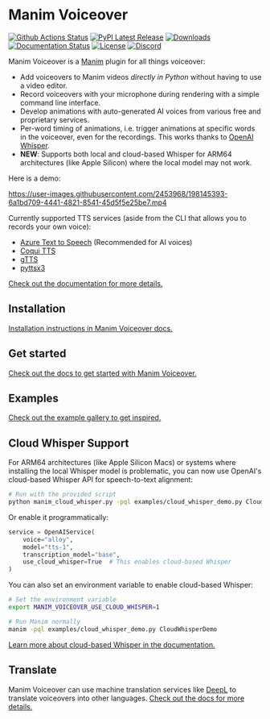 # Manim Voiceover

<p>
    <a href="https://github.com/ManimCommunity/manim-voiceover/workflows/Build/badge.svg"><img src="https://github.com/ManimCommunity/manim-voiceover/workflows/Build/badge.svg" alt="Github Actions Status"></a>
    <a href="https://pypi.org/project/manim_voiceover/"><img src="https://img.shields.io/pypi/v/manim_voiceover.svg?style=flat&logo=pypi" alt="PyPI Latest Release"></a>
    <a href="https://pepy.tech/project/manim_voiceover"><img src="https://pepy.tech/badge/manim_voiceover/month?" alt="Downloads"> </a>
    <a href="https://voiceover.manim.community/en/latest"><img src="https://readthedocs.org/projects/manim_voiceover/badge/?version=latest" alt="Documentation Status"></a>
    <a href="https://github.com/ManimCommunity/manim-voiceover/blob/main/LICENSE"><img src="https://img.shields.io/github/license/ManimCommunity/manim-voiceover.svg?color=blue" alt="License"></a>
    <a href="https://manim.community/discord"><img src="https://dcbadge.vercel.app/api/server/qY23bthHTY?style=flat" alt="Discord"></a>
</p>

Manim Voiceover is a [Manim](https://manim.community) plugin for all things voiceover:

- Add voiceovers to Manim videos *directly in Python* without having to use a video editor.
- Record voiceovers with your microphone during rendering with a simple command line interface.
- Develop animations with auto-generated AI voices from various free and proprietary services.
- Per-word timing of animations, i.e. trigger animations at specific words in the voiceover, even for the recordings. This works thanks to [OpenAI Whisper](https://github.com/openai/whisper).
- **NEW**: Supports both local and cloud-based Whisper for ARM64 architectures (like Apple Silicon) where the local model may not work.

Here is a demo:

https://user-images.githubusercontent.com/2453968/198145393-6a1bd709-4441-4821-8541-45d5f5e25be7.mp4

Currently supported TTS services (aside from the CLI that allows you to records your own voice):

- [Azure Text to Speech](https://azure.microsoft.com/en-us/services/cognitive-services/text-to-speech/) (Recommended for AI voices)
- [Coqui TTS](https://github.com/coqui-ai/TTS/)
- [gTTS](https://github.com/pndurette/gTTS/)
- [pyttsx3](https://github.com/nateshmbhat/pyttsx3)

[Check out the documentation for more details.](https://voiceover.manim.community/)

## Installation

[Installation instructions in Manim Voiceover docs.](https://voiceover.manim.community/en/latest/installation.html)

## Get started

[Check out the docs to get started with Manim Voiceover.](https://voiceover.manim.community/en/latest/quickstart.html)

## Examples

[Check out the example gallery to get inspired.](https://voiceover.manim.community/en/latest/examples.html)

## Cloud Whisper Support

For ARM64 architectures (like Apple Silicon Macs) or systems where installing the local Whisper model is problematic, you can now use OpenAI's cloud-based Whisper API for speech-to-text alignment:

```bash
# Run with the provided script
python manim_cloud_whisper.py -pql examples/cloud_whisper_demo.py CloudWhisperDemo
```

Or enable it programmatically:

```python
service = OpenAIService(
    voice="alloy",
    model="tts-1",
    transcription_model="base",
    use_cloud_whisper=True  # This enables cloud-based Whisper
)
```

You can also set an environment variable to enable cloud-based Whisper:

```bash
# Set the environment variable
export MANIM_VOICEOVER_USE_CLOUD_WHISPER=1

# Run Manim normally
manim -pql examples/cloud_whisper_demo.py CloudWhisperDemo
```

[Learn more about cloud-based Whisper in the documentation.](https://voiceover.manim.community/en/latest/cloud_whisper.html)

## Translate

Manim Voiceover can use machine translation services like [DeepL](https://www.deepl.com/) to translate voiceovers into other languages. [Check out the docs for more details.](https://voiceover.manim.community/en/latest/translate.html)